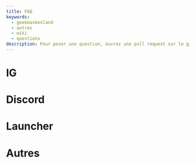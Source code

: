```yaml
---
title: FAQ
keywords:
  - geekmaskesland
  - autres
  - wiki
  - questions
description: Pour poser une question, ouvrez une pull request sur le github
---
```


# IG
# Discord
# Launcher
# Autres
